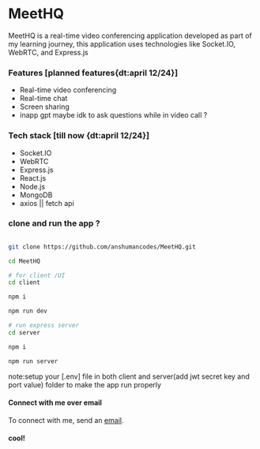 # MeetHQ
MeetHQ is a real-time video conferencing application developed as part of my learning journey, this application uses technologies like Socket.IO, WebRTC, and Express.js


### Features [planned features{dt:april 12/24}]
- Real-time video conferencing
- Real-time chat
- Screen sharing
- inapp gpt maybe idk to ask questions while in video call ?

### Tech stack [till now {dt:april 12/24}]
- Socket.IO
- WebRTC
- Express.js
- React.js
- Node.js
- MongoDB
- axios || fetch api 


### clone and run the app ?

```bash

git clone https://github.com/anshumancodes/MeetHQ.git

cd MeetHQ

# for client /UI
cd client

npm i

npm run dev

# run express server
cd server

npm i

npm run server


```
note:setup your [.env] file in both client and server(add jwt secret key and port value) folder to make the app run properly


#### Connect with me over email

To connect with me, send an [email](mailto:anshumancodes1510@gmail.com).


#### cool!